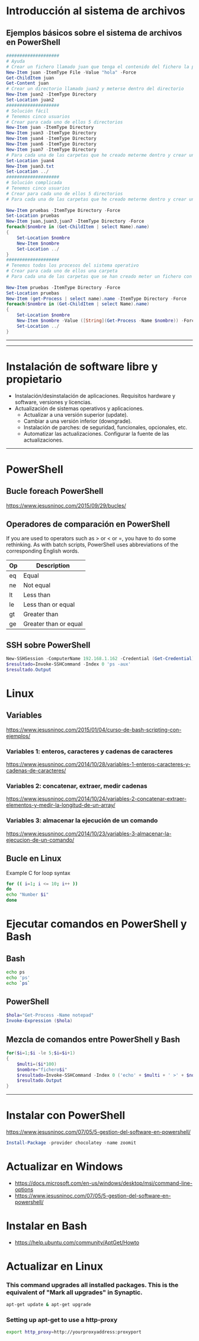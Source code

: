 # Introducción al sistema de archivos

## Ejemplos básicos sobre el sistema de archivos en PowerShell

```PowerShell
####################
# Ayuda
# Crear un fichero llamado juan que tenga el contenido del fichero la palabra hola, después mostrar el contenido
New-Item juan -ItemType File -Value "hola" -Force
Get-ChildItem juan
Get-Content juan
# Crear un directorio llamado juan2 y meterse dentro del directorio
New-Item juan2 -ItemType Directory
Set-Location juan2
####################
# Solución fácil
# Tenemos cinco usuarios
# Crear para cada uno de ellos 5 directorios
New-Item juan -ItemType Directory
New-Item juan3 -ItemType Directory
New-Item juan4 -ItemType Directory
New-Item juan6 -ItemType Directory
New-Item juan7 -ItemType Directory
# Para cada una de las carpetas que he creado meterme dentro y crear un fichero con el nombre del usuario
Set-Location juan4
New-Item juan3.txt
Set-Location ../
####################
# Solución complicada
# Tenemos cinco usuarios
# Crear para cada uno de ellos 5 directorios
# Para cada una de las carpetas que he creado meterme dentro y crear un fichero con el nombre del usuario
 
New-Item pruebas -ItemType Directory -Force
Set-Location pruebas
New-Item juan,juan3,juan7 -ItemType Directory -Force
foreach($nombre in (Get-ChildItem | select Name).name)
{
    Set-Location $nombre
    New-Item $nombre
    Set-Location ../
}
####################
# Tenemos todos los procesos del sistema operativo
# Crear para cada uno de ellos una carpeta
# Para cada una de las carpetas que se han creado meter un fichero con información del prceso
 
New-Item pruebas -ItemType Directory -Force
Set-Location pruebas
New-Item (get-Process | select name).name -ItemType Directory -Force
foreach($nombre in (Get-ChildItem | select Name).name)
{
    Set-Location $nombre
    New-Item $nombre -Value ([String](Get-Process -Name $nombre)) -Force
    Set-Location ../
}
```

-----------------
-----------------

# Instalación de software libre y propietario

- Instalación/desinstalación de aplicaciones. Requisitos hardware y software, versiones y licencias.
- Actualización de sistemas operativos y aplicaciones.
  - Actualizar a una versión superior (update).
  - Cambiar a una versión inferior (downgrade).
  - Instalación de parches: de seguridad, funcionales, opcionales, etc.
  - Automatizar las actualizaciones. Configurar la fuente de las actualizaciones.
  
----------------

# PowerShell

## Bucle foreach PowerShell
https://www.jesusninoc.com/2015/09/29/bucles/

## Operadores de comparación en PowerShell
If you are used to operators such as > or < or =, you have to do some rethinking. As with batch scripts, PowerShell uses abbreviations of the corresponding English words.

|Op|Description
|---|---
|eq|Equal
|ne|Not equal
|lt|Less than
|le|Less than or equal
|gt|Greater than
|ge|Greater than or equal


## SSH sobre PowerShell
```PowerShell
New-SSHSession -ComputerName 192.168.1.162 -Credential (Get-Credential)
$resultado=Invoke-SSHCommand -Index 0 'ps -aux'
$resultado.Output
```

# Linux

## Variables
https://www.jesusninoc.com/2015/01/04/curso-de-bash-scripting-con-ejemplos/

### Variables 1: enteros, caracteres y cadenas de caracteres
https://www.jesusninoc.com/2014/10/28/variables-1-enteros-caracteres-y-cadenas-de-caracteres/
### Variables 2: concatenar, extraer, medir cadenas
https://www.jesusninoc.com/2014/10/24/variables-2-concatenar-extraer-elementos-y-medir-la-longitud-de-un-array/
### Variables 3: almacenar la ejecución de un comando
https://www.jesusninoc.com/2014/10/23/variables-3-almacenar-la-ejecucion-de-un-comando/

## Bucle en Linux
Example C for loop syntax
```Bash
for (( i=1; i <= 10; i++ ))
do
echo "Number $i"
done
```

# Ejecutar comandos en PowerShell y Bash
## Bash
```Bash
echo ps
echo 'ps'
echo `ps`
```
## PowerShell
```PowerShell
$hola="Get-Process -Name notepad"
Invoke-Expression ($hola)
```

## Mezcla de comandos entre PowerShell y Bash
```PowerShell
for($i=1;$i -le 5;$i=$i+1)
{
    $multi=($i*100) 
    $nombre="fichero$i"
    $resultado=Invoke-SSHCommand -Index 0 ('echo' + $multi + ' >' + $nombre)
    $resultado.Output 
}
```

----------------

# Instalar con PowerShell
https://www.jesusninoc.com/07/05/5-gestion-del-software-en-powershell/
```PowerShell
Install-Package -provider chocolatey -name zoomit
```

# Actualizar en Windows
* https://docs.microsoft.com/en-us/windows/desktop/msi/command-line-options
* https://www.jesusninoc.com/07/05/5-gestion-del-software-en-powershell/

# Instalar en Bash
* https://help.ubuntu.com/community/AptGet/Howto

# Actualizar en Linux
### This command upgrades all installed packages. This is the equivalent of "Mark all upgrades" in Synaptic.
```Bash
apt-get update & apt-get upgrade
```
### Setting up apt-get to use a http-proxy
```Bash
export http_proxy=http://yourproxyaddress:proxyport
```
